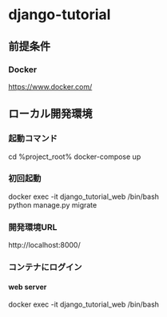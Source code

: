 # django-tutorial

## 前提条件
### Docker
https://www.docker.com/

## ローカル開発環境
### 起動コマンド
cd %project_root%
docker-compose up

### 初回起動
docker exec -it django_tutorial_web /bin/bash  
python manage.py migrate

### 開発環境URL
http://localhost:8000/

### コンテナにログイン
#### web server
docker exec -it django_tutorial_web /bin/bash
